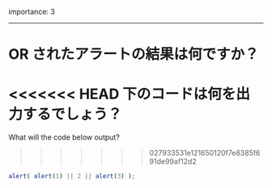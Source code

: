importance: 3

---

# OR されたアラートの結果は何ですか？

<<<<<<< HEAD
下のコードは何を出力するでしょう？
=======
What will the code below output?
>>>>>>> 027933531e121650120f7e8385f691de99af12d2

```js
alert( alert(1) || 2 || alert(3) );
```

